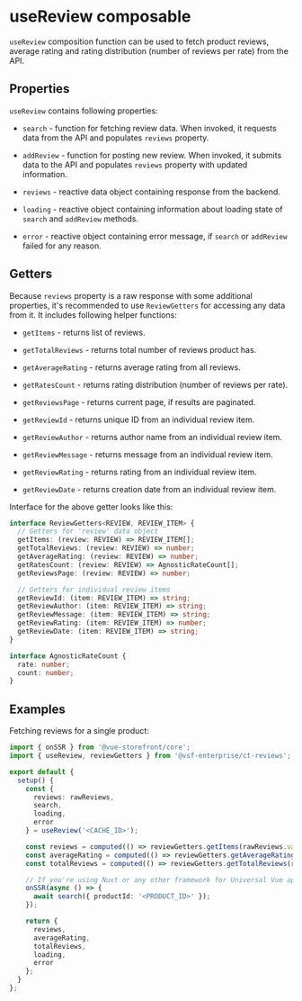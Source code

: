 # useReview composable

<Content slot-key="header-warning" />

`useReview` composition function can be used to fetch product reviews, average rating and rating distribution (number of reviews per rate) from the API.

## Properties

`useReview` contains following properties:

- `search` - function for fetching review data. When invoked, it requests data from the API and populates `reviews` property.

<Content slot-key="search-params" />

- `addReview` - function for posting new review. When invoked, it submits data to the API and populates `reviews` property with updated information.

<Content slot-key="add-params" />

- `reviews` - reactive data object containing response from the backend.

- `loading` - reactive object containing information about loading state of `search` and `addReview` methods.

- `error` - reactive object containing error message, if `search` or `addReview` failed for any reason.

## Getters

Because `reviews` property is a raw response with some additional properties, it's recommended to use `ReviewGetters` for accessing any data from it. It includes following helper functions:

- `getItems` - returns list of reviews.

- `getTotalReviews` - returns total number of reviews product has.

- `getAverageRating` - returns average rating from all reviews.

- `getRatesCount` - returns rating distribution (number of reviews per rate).

- `getReviewsPage` - returns current page, if results are paginated.

- `getReviewId` - returns unique ID from an individual review item.

- `getReviewAuthor` - returns author name from an individual review item.

- `getReviewMessage` - returns message from an individual review item.

- `getReviewRating` - returns rating from an individual review item.

- `getReviewDate` - returns creation date from an individual review item.

Interface for the above getter looks like this:

```typescript
interface ReviewGetters<REVIEW, REVIEW_ITEM> {
  // Getters for 'review' data object
  getItems: (review: REVIEW) => REVIEW_ITEM[];
  getTotalReviews: (review: REVIEW) => number;
  getAverageRating: (review: REVIEW) => number;
  getRatesCount: (review: REVIEW) => AgnosticRateCount[];
  getReviewsPage: (review: REVIEW) => number;

  // Getters for individual review items
  getReviewId: (item: REVIEW_ITEM) => string;
  getReviewAuthor: (item: REVIEW_ITEM) => string;
  getReviewMessage: (item: REVIEW_ITEM) => string;
  getReviewRating: (item: REVIEW_ITEM) => number;
  getReviewDate: (item: REVIEW_ITEM) => string;
}

interface AgnosticRateCount {
  rate: number;
  count: number;
}
```

<Content slot-key="usage" />

## Examples

Fetching reviews for a single product:

```typescript
import { onSSR } from '@vue-storefront/core';
import { useReview, reviewGetters } from '@vsf-enterprise/ct-reviews';

export default {
  setup() {
    const {
      reviews: rawReviews,
      search,
      loading,
      error
    } = useReview('<CACHE_ID>');

    const reviews = computed(() => reviewGetters.getItems(rawReviews.value));
    const averageRating = computed(() => reviewGetters.getAverageRating(rawReviews.value));
    const totalReviews = computed(() => reviewGetters.getTotalReviews(rawReviews.value));

    // If you're using Nuxt or any other framework for Universal Vue apps
    onSSR(async () => {
      await search({ productId: '<PRODUCT_ID>' });
    });

    return {
      reviews,
      averageRating,
      totalReviews,
      loading,
      error
    };
  }
};
```

<Content slot-key="integration-specific-examples" />